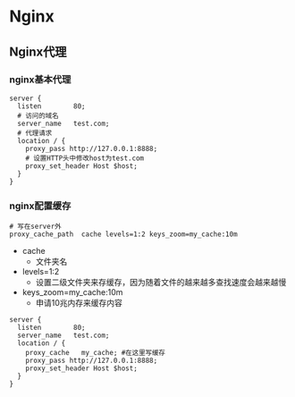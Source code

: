 # Nginx

## Nginx代理

### nginx基本代理
```
server {
  listen        80;
  # 访问的域名
  server_name   test.com;
  # 代理请求
  location / {
    proxy_pass http://127.0.0.1:8888;
    # 设置HTTP头中修改host为test.com
    proxy_set_header Host $host;
  }
}
```

### nginx配置缓存
```
# 写在server外
proxy_cache_path  cache levels=1:2 keys_zoom=my_cache:10m
```
 - cache
   - 文件夹名
 - levels=1:2
   - 设置二级文件夹来存缓存，因为随着文件的越来越多查找速度会越来越慢
 - keys_zoom=my_cache:10m
   - 申请10兆内存来缓存内容

```
server {
  listen        80;
  server_name   test.com;
  location / {
    proxy_cache   my_cache; #在这里写缓存
    proxy_pass http://127.0.0.1:8888;
    proxy_set_header Host $host;
  }
}
```